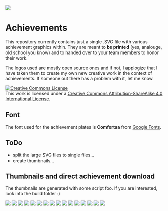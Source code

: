 ![](https://github.com/m4r10k/team-achievements/blob/master/achievement-instructor-small.png)

# Achievements
This repository currently contains just a single .SVG file with various achievement graphics within. They are meant to **be printed** (yes, analouge, old school you know) and to handed over to your team members to honor their work.

The logos used are mostly open source ones and if not, I applogize that I have taken them to create my own new creative work in the context of achievements. If someone out there has a problem with it, let me know.

<a rel="license" href="http://creativecommons.org/licenses/by-sa/4.0/"><img alt="Creative Commons License" style="border-width:0" src="https://i.creativecommons.org/l/by-sa/4.0/88x31.png" /></a><br />This work is licensed under a <a rel="license" href="http://creativecommons.org/licenses/by-sa/4.0/">Creative Commons Attribution-ShareAlike 4.0 International License</a>.

## Font
The font used for the achievement plates is **Comfortaa** from [Google Fonts](https://fonts.google.com/specimen/Comfortaa).

## ToDo
- split the large SVG files to single files...
- create thumbnails...

## Thumbnails and direct achievement download

The thumbnails are generated with some script foo. If you are interested, look into the build folder :)

[![](https://github.com/m4r10k/team-achievements/blob/master/thumbnails/golang-ifided.png)]({https://github.com/m4r10k/team-achievements/blob/master/pngs/golang-ifided.png) [![](https://github.com/m4r10k/team-achievements/blob/master/thumbnails/fixed-the-aws-cloud.png)]({https://github.com/m4r10k/team-achievements/blob/master/pngs/fixed-the-aws-cloud.png) [![](https://github.com/m4r10k/team-achievements/blob/master/thumbnails/survived-the-first-week.png)]({https://github.com/m4r10k/team-achievements/blob/master/pngs/survived-the-first-week.png) [![](https://github.com/m4r10k/team-achievements/blob/master/thumbnails/love-my-team.png)]({https://github.com/m4r10k/team-achievements/blob/master/pngs/love-my-team.png) [![](https://github.com/m4r10k/team-achievements/blob/master/thumbnails/worlds-best-team-leader.png)]({https://github.com/m4r10k/team-achievements/blob/master/pngs/worlds-best-team-leader.png) [![](https://github.com/m4r10k/team-achievements/blob/master/thumbnails/command-line-hero.png)]({https://github.com/m4r10k/team-achievements/blob/master/pngs/command-line-hero.png) [![](https://github.com/m4r10k/team-achievements/blob/master/thumbnails/migrate-it.png)]({https://github.com/m4r10k/team-achievements/blob/master/pngs/migrate-it.png) [![](https://github.com/m4r10k/team-achievements/blob/master/thumbnails/coffee-cup-washer.png)]({https://github.com/m4r10k/team-achievements/blob/master/pngs/coffee-cup-washer.png) [![](https://github.com/m4r10k/team-achievements/blob/master/thumbnails/papers-please.png)]({https://github.com/m4r10k/team-achievements/blob/master/pngs/papers-please.png) [![](https://github.com/m4r10k/team-achievements/blob/master/thumbnails/upgrade-level-one.png)]({https://github.com/m4r10k/team-achievements/blob/master/pngs/upgrade-level-one.png) [![](https://github.com/m4r10k/team-achievements/blob/master/thumbnails/call-me-mr-machine.png)]({https://github.com/m4r10k/team-achievements/blob/master/pngs/call-me-mr-machine.png) [![](https://github.com/m4r10k/team-achievements/blob/master/thumbnails/plaster-master.png)]({https://github.com/m4r10k/team-achievements/blob/master/pngs/plaster-master.png) [![](https://github.com/m4r10k/team-achievements/blob/master/thumbnails/i-am-multi-cultural.png)]({https://github.com/m4r10k/team-achievements/blob/master/pngs/i-am-multi-cultural.png) [![](https://github.com/m4r10k/team-achievements/blob/master/thumbnails/golang-instructor.png)]({https://github.com/m4r10k/team-achievements/blob/master/pngs/golang-instructor.png) [![](https://github.com/m4r10k/team-achievements/blob/master/thumbnails/nothing-left-behind.png)]({https://github.com/m4r10k/team-achievements/blob/master/pngs/nothing-left-behind.png) [![](https://github.com/m4r10k/team-achievements/blob/master/thumbnails/the-force-is-with-me.png)]({https://github.com/m4r10k/team-achievements/blob/master/pngs/the-force-is-with-me.png) 


